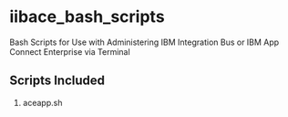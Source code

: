 # iibace_bash_scripts
Bash Scripts for Use with Administering IBM Integration Bus or IBM App Connect Enterprise via Terminal

## Scripts Included
1. aceapp.sh